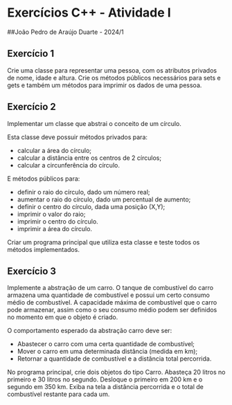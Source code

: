 # Exercícios C++ - Atividade I 

##João Pedro de Araújo Duarte - 2024/1


## Exercício 1

Crie uma classe para representar uma pessoa, com os atributos privados de nome, idade e altura. Crie os métodos públicos necessários para sets e gets e também um métodos para imprimir os dados de uma pessoa.

## Exercício 2

Implementar um classe que abstrai o conceito de um círculo.

Esta classe deve possuir métodos privados para:

* calcular a área do cı́rculo;
* calcular a distância entre os centros de 2 cı́rculos;
* calcular a circunferência do cı́rculo.

E métodos públicos para:

* definir o raio do cı́rculo, dado um número real;
* aumentar o raio do cı́rculo, dado um percentual de aumento;
* definir o centro do cı́rculo, dada uma posição (X,Y);
* imprimir o valor do raio;
* imprimir o centro do cı́rculo.
* imprimir a área do cı́rculo.

Criar um programa principal que utiliza esta classe e teste todos os métodos implementados.

## Exercício 3

Implemente a abstração de um carro. O tanque de combustı́vel do carro armazena uma quantidade de combustível e possui um certo consumo médio de combustível. A capacidade máxima de combustível que o carro pode armazenar, assim como o seu consumo médio podem ser definidos no momento em que o objeto é criado.

O comportamento esperado da abstração carro deve ser:

* Abastecer o carro com uma certa quantidade de combustível;
* Mover o carro em uma determinada distância (medida em km);
* Retornar a quantidade de combustı́vel e a distância total percorrida.


No programa principal, crie dois objetos do tipo Carro. 
Abasteça 20 litros no primeiro e 30 litros no segundo. 
Desloque o primeiro em 200 km e o segundo em 350 km. 
Exiba na tela a distância percorrida e o total de combustı́vel restante para cada um.

